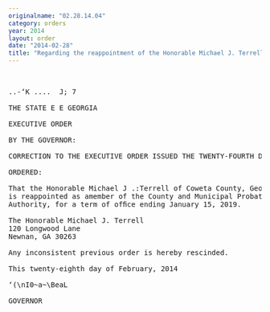 ```yaml
---
originalname: "02.28.14.04"
category: orders
year: 2014
layout: order
date: "2014-02-28"
title: "Regarding the reappointment of the Honorable Michael J. Terrell as a member of the County and Municipal Probation Authority"
---
```

<pre>
   

..-‘K ....  J; 7

THE STATE E E GEORGIA

EXECUTIVE ORDER

BY THE GOVERNOR:

CORRECTION TO THE EXECUTIVE ORDER ISSUED THE TWENTY-FOURTH DAY OF JANUARY, 2014

ORDERED:

That the Honorable Michael J .:Terrell of Coweta County, Georgia,
is reappointed as amember of the County and Municipal Probation
Authority, for a term of ofﬁce ending January 15, 2019.

The Honorable Michael J. Terrell
120 Longwood Lane
Newnan, GA 30263

Any inconsistent previous order is hereby rescinded.

This twenty-eighth day of February, 2014

‘(\nI0~a~\BeaL

GOVERNOR

</pre>
